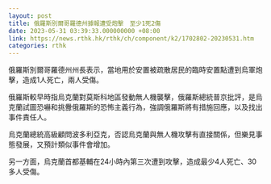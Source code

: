 ```yaml
---
layout: post
title: 俄羅斯別爾哥羅德州據報遭受炮擊　至少1死2傷
date: 2023-05-31 03:39:33.000000000 +08:00
link: https://news.rthk.hk/rthk/ch/component/k2/1702802-20230531.htm
categories: rthk
---
```


俄羅斯別爾哥羅德州州長表示，當地用於安置被疏散居民的臨時安置點遭到烏軍炮擊，造成1人死亡，兩人受傷。

俄羅斯較早時指烏克蘭對莫斯科地區發動無人機襲擊，俄羅斯總統普京批評，是烏克蘭試圖恐嚇和挑釁俄羅斯的恐怖主義行為，強調俄羅斯將有措施回應，以及找出事件責任人。

烏克蘭總統高級顧問波多利亞克，否認烏克蘭與無人機攻擊有直接關係，但樂見事態發展，又預計類似事件會增加。

另一方面，烏克蘭首都基輔在24小時內第三次遭到攻擊，造成最少4人死亡、30多人受傷。
